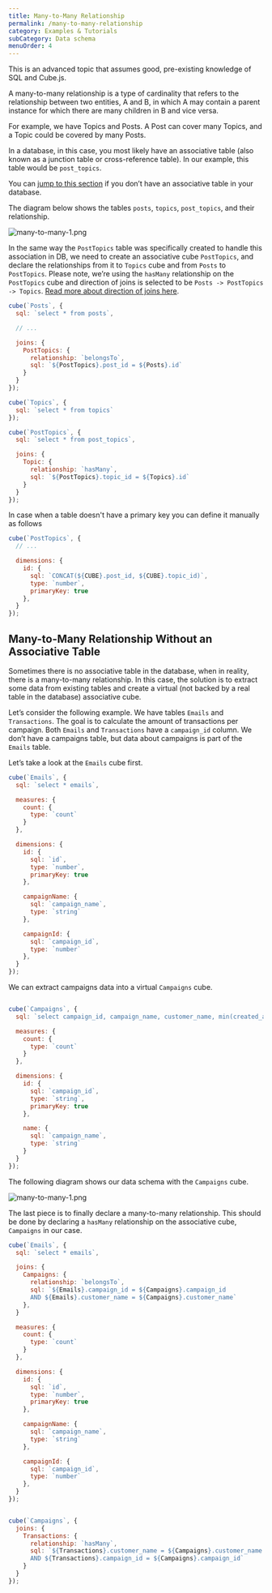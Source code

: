 ```yaml
---
title: Many-to-Many Relationship
permalink: /many-to-many-relationship
category: Examples & Tutorials
subCategory: Data schema
menuOrder: 4
---
```

<div class="block attention-block">
  This is an advanced topic that assumes good, pre-existing knowledge of SQL and Cube.js.
</div>

A many-to-many relationship is a type of cardinality that refers to the relationship between two entities, A and B, in which A may contain a parent instance for which there are many children in B and vice versa.

For example, we have Topics and Posts. A Post can cover many Topics, and a Topic could be covered by many Posts.

In a database, in this case, you most likely have an associative table (also known as a junction table or cross-reference table). In our example, this table would be `post_topics`.

<div class="block help-block">
You can <a href="many-to-many-relationship#many-to-many-relationship-without-an-associative-table">jump to this section</a> if you don’t have an associative table in your database.
</div>

The diagram below shows the tables `posts`, `topics`, `post_topics`, and their relationship.

![many-to-many-1.png](https://raw.githubusercontent.com/cube-js/cube.js/master/docs/content/Guides/many-to-many-1.png)

In the same way the `PostTopics` table was specifically created to handle this association in DB, we need to create an associative cube `PostTopics`, and declare the relationships from it to `Topics` cube and from `Posts` to `PostTopics`.
Please note, we’re using the `hasMany` relationship on the `PostTopics` cube and direction of joins is selected to be `Posts -> PostTopics -> Topics`.
[Read more about direction of joins here](direction-of-joins).

```javascript
cube(`Posts`, {
  sql: `select * from posts`,

  // ...

  joins: {
    PostTopics: {
      relationship: `belongsTo`,
      sql: `${PostTopics}.post_id = ${Posts}.id`
    }
  }
});

cube(`Topics`, {
  sql: `select * from topics`
});

cube(`PostTopics`, {
  sql: `select * from post_topics`,

  joins: {
    Topic: {
      relationship: `hasMany`,
      sql: `${PostTopics}.topic_id = ${Topics}.id`
    }
  }
});
```

In case when a table doesn't have a primary key you can define it manually as follows

```javascript
cube(`PostTopics`, {
  // ...

  dimensions: {
    id: {
      sql: `CONCAT(${CUBE}.post_id, ${CUBE}.topic_id)`,
      type: `number`,
      primaryKey: true
    },
  }
});
```

## Many-to-Many Relationship Without an Associative Table
Sometimes there is no associative table in the database, when in reality, there is a many-to-many relationship. In this case, the solution is to extract some data from existing tables and create a virtual (not backed by a real table in the database) associative cube.

Let’s consider the following example. We have tables `Emails` and `Transactions`. The goal is to calculate the amount of transactions per campaign. Both `Emails` and `Transactions` have a `campaign_id` column. We don’t have a campaigns table, but data about campaigns is part of the `Emails` table.

Let’s take a look at the `Emails` cube first.


```javascript
cube(`Emails`, {
  sql: `select * emails`,

  measures: {
    count: {
      type: `count`
    }
  },

  dimensions: {
    id: {
      sql: `id`,
      type: `number`,
      primaryKey: true
    },

    campaignName: {
      sql: `campaign_name`,
      type: `string`
    },

    campaignId: {
      sql: `campaign_id`,
      type: `number`
    },
  }
});
```

We can extract campaigns data into a virtual `Campaigns` cube.

```javascript

cube(`Campaigns`, {
  sql: `select campaign_id, campaign_name, customer_name, min(created_at) started_at from emails GROUP BY 1, 2, 3`,

  measures: {
    count: {
      type: `count`
    }
  },

  dimensions: {
    id: {
      sql: `campaign_id`,
      type: `string`,
      primaryKey: true
    },

    name: {
      sql: `campaign_name`,
      type: `string`
    }
  }
});
```

The following diagram shows our data schema with the `Campaigns` cube.

![many-to-many-1.png](https://raw.githubusercontent.com/cube-js/cube.js/master/docs/content/Guides/many-to-many-2.png)

The last piece is to finally declare a many-to-many relationship. This should be done by declaring a `hasMany` relationship on the associative cube, `Campaigns` in our case.

```javascript
cube(`Emails`, {
  sql: `select * emails`,

  joins: {
    Campaigns: {
      relationship: `belongsTo`,
      sql: `${Emails}.campaign_id = ${Campaigns}.campaign_id
      AND ${Emails}.customer_name = ${Campaigns}.customer_name`
    },
  }

  measures: {
    count: {
      type: `count`
    }
  },

  dimensions: {
    id: {
      sql: `id`,
      type: `number`,
      primaryKey: true
    },

    campaignName: {
      sql: `campaign_name`,
      type: `string`
    },

    campaignId: {
      sql: `campaign_id`,
      type: `number`
    },
  }
});


cube(`Campaigns`, {
  joins: {
    Transactions: {
      relationship: `hasMany`,
      sql: `${Transactions}.customer_name = ${Campaigns}.customer_name
      AND ${Transactions}.campaign_id = ${Campaigns}.campaign_id`
    }
  }
});
```


